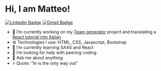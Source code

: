 # Hi, I am Matteo!

 [![Linkedin Badge](https://img.shields.io/badge/-Matteo_Russo-blue?style=flat-square&logo=Linkedin&logoColor=white&link=https://www.linkedin.com/in/mrmatteorusso//)](https://www.linkedin.com/in/mrmatteorusso/) [![Gmail Badge](https://img.shields.io/badge/-mrmatteorusso@gmail.com-c14438?style=flat-square&logo=Gmail&logoColor=white&link=mailto:mrmatteorusso@gmail.com)](mailto:mrmatteorusso@gmail.com)


- 🔭 I’m currently working on my [Team generator](https://github.com/mrmatteorusso/Team-Generator) project and translating a [React tutorial into Italian](https://fullstackopen.com/en/)
- ⚙️ Technologies I use: HTML, CSS, Javascript, Bootstrap 
- 🌱 I’m currently learning SAAS and React
- 🤔 I’m looking for help with peering coding
- 💬 Ask me about anything
- ⚡ Quote: "In is the only way out"
